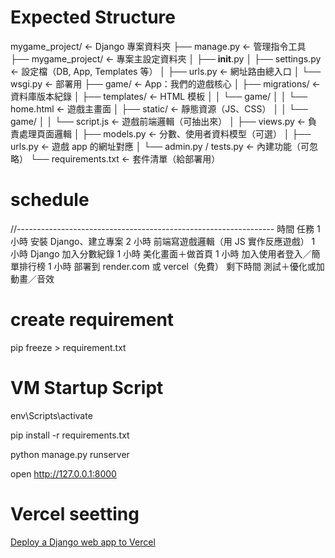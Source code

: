 # Expected Structure

mygame_project/                 ← Django 專案資料夾
├── manage.py                  ← 管理指令工具
├── mygame_project/            ← 專案主設定資料夾
│   ├── __init__.py
│   ├── settings.py            ← 設定檔（DB, App, Templates 等）
│   ├── urls.py                ← 網址路由總入口
│   └── wsgi.py                ← 部署用
├── game/                      ← App：我們的遊戲核心
│   ├── migrations/            ← 資料庫版本紀錄
│   ├── templates/             ← HTML 模板
│   │   └── game/
│   │       └── home.html      ← 遊戲主畫面
│   ├── static/                ← 靜態資源（JS、CSS）
│   │   └── game/
│   │       └── script.js      ← 遊戲前端邏輯（可抽出來）
│   ├── views.py               ← 負責處理頁面邏輯
│   ├── models.py              ← 分數、使用者資料模型（可選）
│   ├── urls.py                ← 遊戲 app 的網址對應
│   └── admin.py / tests.py    ← 內建功能（可忽略）
└── requirements.txt           ← 套件清單（給部署用）


# schedule
//----------------------------------------------------------------
時間	    任務
1 小時	    安裝 Django、建立專案
2 小時	    前端寫遊戲邏輯（用 JS 實作反應遊戲）
1 小時	    Django 加入分數紀錄
1 小時	    美化畫面＋做首頁
1 小時	    加入使用者登入／簡單排行榜
1 小時	    部署到 render.com 或 vercel（免費）
剩下時間	測試＋優化或加動畫／音效

# create requirement
pip freeze > requirement.txt

# VM Startup Script

env\Scripts\activate

pip install -r requirements.txt

python manage.py runserver

open http://127.0.0.1:8000

# Vercel seetting 

[Deploy a Django web app to Vercel](https://www.youtube.com/watch?v=ZjVzHcXCeMU)